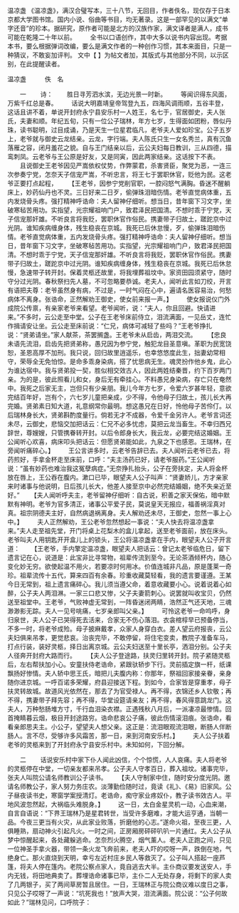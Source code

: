 <!-- { "loadSidebar": true } -->
温凉盏
《温凉盏》，满汉合璧写本，三十八节，无回目，作者佚名，现仅存于日本京都大学图书馆。国内小说、俗曲等书目，均无著录。这是一部罕见的以满文“单字还音”的珍本。据研究，原作者可能是北方的汉族作家，满文译者是满人，成书可能在乾隆二十年以前。
　　全书以口语创作，其中大多以说书内容出现。考据本书，要么根据弹词改编，要么是满文作者的一种创作习惯，其本来面目，只是一种猜议，不敢妄加评判。
文中【    】为帖文者加，其版式与其他部分不同，以示区别，在此提醒读者。


温凉盏　　　佚　名　　　
 
　　一
　　诗：
　　胜日寻芳泗水滨，无边光景一时新。
　　等闻识得东风面，万紫千红总是春。
　　话说大明嘉靖皇帝驾登九五，四海风调雨顺，五谷丰登，这话且讲不着，单说开封府永宁县安乐村一人姓王，名七于，官居御史，夫人张氏，夫妻和顺。年纪五旬，只有一位公子瑞林，年方七岁，生得面如团粉，唇似丹珠，读书聪明，过目成诵，乃是天生一位星君临凡，老爷夫人爱如珍宝。公子五岁上，老爷就与御史云龙结亲。云龙，字行端。夫人陈氏只生一女名秀兰，真有沉鱼落雁之容，闭月羞花之貌。自与王门结亲以后，云公夫妇每日教训，三从四德，描鸾刺凤。云老爷与王公原是好友，又是同寅，因此两家结亲。这话按下不表。
　　且说御史王老爷因见严嵩依权仗势，作弊蒙君，杀害贤臣，聚党为恶，一连三次参奏宁党，怎奈天子信宠严嵩，不听忠言，将王七于罢职休官，贬他为民。这老爷正要打点起程，
　　【王老爷，因参宁党削官职，一腔闷怒气满胸。昏迷不醒躺床上，妙药仙丹也不灵。三日好来二日歹，偷弹珠泪暗伤情。老爷直觉病体重，五内发烧骨头疼。强打精神呼诰命：夫人留神仔细听。想当日，昔年窗下习文字，坐破寒毡苦用功。实指望，光宗耀祖响门户，致君泽民把国清。不想时乖于宁党，天子信宠那奸雄。不听良言将我贬，罢职休官作俗民。携妻带子归故土，蹉跎京中过光阴。谁知疾病缠身体，残生稳丧在京城。我死已后休怠慢，歹，偷弹珠泪暗伤情。老爷直觉病体重，五内发烧骨头疼。强打精神呼诰命：夫人留神仔细听。想当日，昔年窗下习文字，坐破寒毡苦用功。实指望，光宗耀祖响门户，致君泽民把国清。不想时乖于宁党，天子信宠那奸雄。不听良言将我贬，罢职休官作俗民。携妻带子归故土，蹉跎京中过光阴。谁知疾病缠身体，残生稳丧在京城。我死已后休怠慢，急速带子转开封。保着灵柩还故里，将我埋葬祖坟中。家资田园须紧守，随时守分过光阴。春秋祭扫先人墓，不可忽略要恭诚。老夫人，闻听此言如刀绞，开言有语把夫尊：老爷虽然身有病，不过是，一时气闷在心中，遍请名医容易治，何愁病体不离身。张诰命，正然解劝王御史，使女前来报一声。】
　　使女报说仪门外成院公传禀，有亲家老爷来看望。老爷闻听，说：“夫人，你且回避。快请进来。”不多时，云公走至中堂。公子在王老爷床前侍立，泪流满面，一见岳丈，连忙作揖请安让坐。云公走至床前说：“仁兄，病体可减轻了些吗？”王老爷挣扎说：“贤弟请坐。”家人献茶，茶罢搁盏。王老爷未从启齿，两泪交流。
　　【忠良未语先流泪，启齿先把贤弟称，愚兄因为参宁党，触犯龙目圣意嗔。革职为民宽饶恕，圣恩高厚不加刑。我只说，回归故里逍遥乐，也幸悠悠度此生，拙妻幼常相守，荣辱全无免怕惊。是命多乖身染病，搭了忧思病无生。魂灵扮作他乡鬼，此心为谁达宿中。我与贤弟投一契，胜似相交效古人，因此两姓结秦晋，约下百岁两门亲。为的是，彼此照看儿和女，身后无有牵挂心。不料愚兄身染病，存亡只在奄然中。我死之后家无主，岂但只有少亲朋。我儿今年方七岁，令爱六岁甚年轻，意欲完结百年好，岂有个，六七岁儿童把亲成，少不得，令他母子归故土，孩儿长大再完婚。贤弟素日知大道，礼意纲常你最明。想这愚兄在日好，怜他母子苦伶仃。以后瑞林身长大，贤弟斟酌度量行。倘若无才不成器，令爱千金另许人。老爷言词还未尽，云御史，悲恼交加把话云：仁兄不必多忧虑，莫把云龙当畜生。不幸归西兄辞世，尊嫂嫂，只管携眷转开封。以后令郎身长大，我云龙，必要完结这婚姻。王公闻听心欢喜，病床叩头把话云：但愿贤弟能如此，九泉之下也感恩。王瑞林，在旁闻听痛碎心。】
　　王公言讲多时，云老爷告辞已去。夫人闻听云老爷已去，将药煎好，手拿金杯走至床前，口呼：“夫主汤药已好，请老爷服药。”王公闻听说：“虽有妙药也难治我这冤孽病症。”无奈挣扎抬头，公子在旁扶定，夫人将金杯放在唇上，王公吞在腹内。漱口已毕，眼望夫人公子叫声：“贤妻娇儿，方才亲家来时诸事与他说明，日后孩儿长大，他差人接至京中必然完结婚姻，绝不失亲近至好。”
　　【夫人闻听呼夫主，老爷留神仔细听：自古说，积善之家天保佑，暗中默默有神明。老爷为官多清正，诸事公平爱子民，莫说皇天无报应，福善祸淫真对真。祖宗阴德夫主好，自然病退祸离身。夫人解劝还未尽，王御史，忽然一事上心中。】
　　夫人正然解劝，王公老爷忽然想起一事说：“夫人快去将温凉盏拿来。”夫人走至祖先堂，开门将桌上花梨木的盒儿拿起，送至老爷面前，放在床头。老爷叫夫人用钥匙开开盒儿上的锁头，王公将温凉盏拿在手内，眼望夫人公子开言道：
　　【王老爷，手内擎定温凉盏，眼望夫人把话云：曾记太老爷临危日，留下遗言记在心，说道是：此宝非比寻常物，祖辈传流到至今。无论茶酒倾杯内，随心变化妙无穷。欲使起温不用火，若要凉时何用冰。价值连城非凡品，原是蓬莱一奇珍。祖辈流传十五代，算来四百有余春。珍重收藏莫轻看，我的遗言要谨遵。王某今日无常到，祖上遗言痛碎心。我儿须当遵父命，着意收藏要小心。说着说着心如醉，公子夫人两泪淋。一家三口悲又惨，父子夫妻箭刺心。说罢就叫收宝贝，仍然送至祖堂中。王老爷，气败神虚无常到，一阵昏迷闭两睛，浩然正气还天地，三魂渺渺影无踪。夫人一见号咷痛，七岁亲郎叫父亲。】
　　可怜这老爷一命呜呼，身归泉世，夫人公子已哭得死去活来，合家无不伤心落泪。衣衾棺椁早已预备停当，不多一时，将老爷成殓。母子披麻戴孝，众家人身穿白衣。差人望云府报丧，云公夫妇俱来吊孝，更觉悲哀。治丧完毕，不敢停留，将住宅变卖，教院子准备车马，打点行装，装好灵柩，择日出离京城。云公夫妇送至十里长亭，洒泪分别。公子夫人径奔开封府大路而行。
　　【夫人公子登途路，扶灵归里转开封。院子紧随灵柩后，左右帮扶加小心。安童扶侍老诰命，紧跟驮轿步下行。灵前插定旗一杆，纸课飘扬好惨情。夫人轿中思王氏，暗把儿夫腹内称：你那年，祭祖回家接亲眷，亲身随你进京城。一呼百诺多荣耀，府县迎接送下程。到如今，合家皆是穿重孝，母子扶灵转故城。故道风光依然在，那去了为官受禄人。再不得，衣锦还乡人钦敬；再不得，携妻带子拜先容；再不得，华堂设筵请亲友；再不得，春风得意跳龙门。这夫人，万种愁肠堆方寸，千行血泪染衣襟。正遇残秋八月后，一派凄凉最惨情。回首掩睛暮云烟，极目开封途路穷。诰命悲哀公子痛，彼此伤情滚泪痕。张诰命，看看亲郎思夫主。小公子，望望夫人想父亲。这正是：流泪眼观流泪眼，断肠人伴断肠人。言不尽，受够许多风霜苦，那一日，来到河南安乐村。】
　　夫人公子扶着老爷的灵柩来到了开封府永宁县安乐村中。未知如何，下回分解。
 
　　二
　　话说安乐村中家下仆人闻此凶信，个个惊慌，人人哀痛。夫人将老爷的灵柩停在中堂，一切亲友都来吊孝。公子夫人守孝百日，葬入祖坟。诸事完毕，张夫人叫院公请名师教训公子读书。
　　【夫人守制家中住，随时安分度光阴。邀请名师教公子，家人努力务庄农。淡薄勤俭随时过，竟读《礼》、《易》旧家风。公子昼夜读书史，寒窗学案授清灯。老诰命，痴守家业疼奴仆，教子读书效古人。平地风波忽然起，大祸临头难脱身。】
　　这一日，太白金星灵机一动，心血来潮，自言自语说：“下界王瑞林乃是星君转世，当受许多磨难，才能大运亨通，当朝一品。今夜三更当有火灾，从此家业败落，折磨他的心志。”遂命火祖，至夜三更，人俱睡熟，扇动神火引起凡火。一时之间，正房厢房砰砰叭叭一片通红。夫人公子从梦中惊醒起来，各处藏躲逃命。怎奈烈火腾空，烟气薰人。老夫人正跑之间，只见一位神圣手拿火器，带领一条火龙飞奔前来，老夫人吓的哎呀一声，跌倒在地，气绝身亡。那火直烧到天明，幸亏左近村庄乡民人等救灭了。公子叫人搭起一座芦篷，将夫人停在篷内。老院公察点家人，竟自逃去大半。主仆商议要发送安人，手内无钱，将田地典卖了。葬埋诰命诸事已毕，主仆二人无处存身，将剩下的家人卖了几两银子，买了两间草房暂且居住。一日，王瑞林正与院公商议难以度日之事，只见公子哎呀了一声说：“坑死我也！”放声大哭，泪流满面。院公说：“公子何故如此？”瑞林见问，口呼院子：
